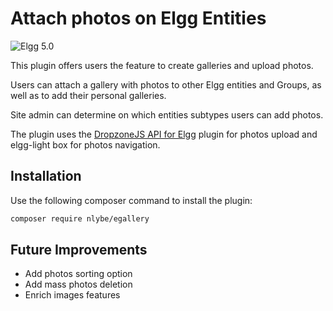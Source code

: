 # Attach photos on Elgg Entities

![Elgg 5.0](https://img.shields.io/badge/Elgg-5.0-orange.svg?style=flat-square)

This plugin offers users the feature to create galleries and upload photos.

Users can attach a gallery with photos to other Elgg entities and Groups, as well as to add their personal galleries.

Site admin can determine on which entities subtypes users can add photos.

The plugin uses the [DropzoneJS API for Elgg](https://github.com/nlybe/elgg-dropzonejs) plugin for photos upload and elgg-light box for photos navigation.

## Installation

Use the following composer command to install the plugin:

```bash
composer require nlybe/egallery
```

## Future Improvements

- Add photos sorting option
- Add mass photos deletion
- Enrich images features